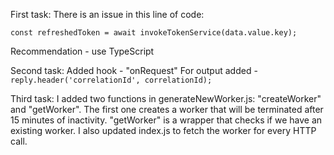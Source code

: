 First task:
There is an issue in this line of code:

```
const refreshedToken = await invokeTokenService(data.value.key);
```

Recommendation - use TypeScript

Second task:
Added hook - "onRequest"
For output added - `reply.header('correlationId', correlationId);`

Third task:
I added two functions in generateNewWorker.js: "createWorker" and "getWorker". The first one creates a worker that will be terminated after 15 minutes of inactivity. "getWorker" is a wrapper that checks if we have an existing worker. I also updated index.js to fetch the worker for every HTTP call.
